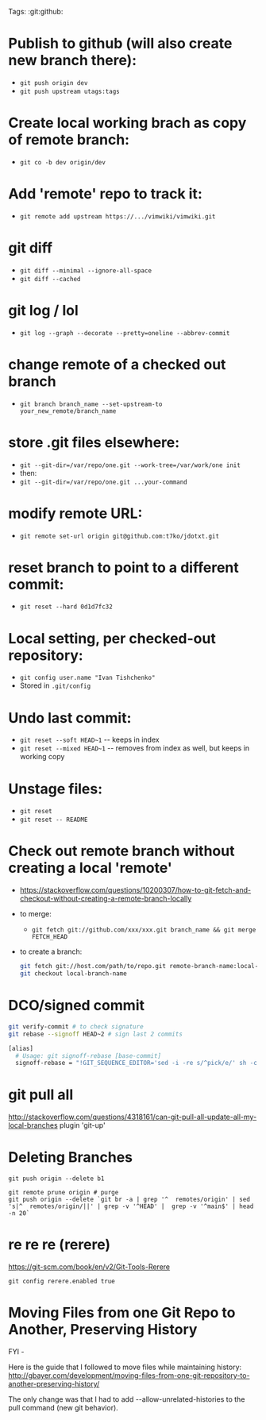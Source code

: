 Tags: :git:github:

# Publish to github (will also create new branch there):
  - `git push origin dev`
  - `git push upstream utags:tags`

# Create local working brach as copy of remote branch:
  - `git co -b dev origin/dev`

# Add 'remote' repo to track it:
  - `git remote add upstream https://.../vimwiki/vimwiki.git`

# git diff
  - `git diff --minimal --ignore-all-space`
  - `git diff --cached`

# git log / lol
  - `git log --graph --decorate --pretty=oneline --abbrev-commit`

# change remote of a checked out branch
  - `git branch branch_name --set-upstream-to your_new_remote/branch_name`

# store .git files elsewhere:
  - `git --git-dir=/var/repo/one.git --work-tree=/var/work/one init`
  - then:
  - `git --git-dir=/var/repo/one.git ...your-command`

# modify remote URL:
   - `git remote set-url origin git@github.com:t7ko/jdotxt.git`

# reset branch to point to a different commit:
   - `git reset --hard 0d1d7fc32`

# Local setting, per checked-out repository:
   - `git config user.name "Ivan Tishchenko"`
   - Stored in `.git/config`

# Undo last commit:
   - `git reset --soft HEAD~1` -- keeps in index
   - `git reset --mixed HEAD~1` -- removes from index as well, but keeps in
     working copy

# Unstage files:
   - `git reset`
   - `git reset -- README`

# Check out remote branch without creating a local 'remote'

   - https://stackoverflow.com/questions/10200307/how-to-git-fetch-and-checkout-without-creating-a-remote-branch-locally
   - to merge:
      - `git fetch git://github.com/xxx/xxx.git branch_name && git merge FETCH_HEAD`
   - to create a branch:

     ```bash
     git fetch git://host.com/path/to/repo.git remote-branch-name:local-branch-name
     git checkout local-branch-name
     ```

# DCO/signed commit

```bash
git verify-commit # to check signature
git rebase --signoff HEAD~2 # sign last 2 commits

[alias]
  # Usage: git signoff-rebase [base-commit]
  signoff-rebase = "!GIT_SEQUENCE_EDITOR='sed -i -re s/^pick/e/' sh -c 'git rebase -i $1 && while git rebase --continue; do git commit --amend --signoff --no-edit; done' -"
```


# git pull all

http://stackoverflow.com/questions/4318161/can-git-pull-all-update-all-my-local-branches
plugin 'git-up'


# Deleting Branches

```
git push origin --delete b1

git remote prune origin # purge
git push origin --delete `git br -a | grep '^  remotes/origin' | sed 's|^  remotes/origin/||' | grep -v '^HEAD' |  grep -v '^main$' | head -n 20`
```


# re re re (rerere)

https://git-scm.com/book/en/v2/Git-Tools-Rerere

`git config rerere.enabled true`


# Moving Files from one Git Repo to Another, Preserving History

FYI -

Here is the guide that I followed to move files while maintaining history:
http://gbayer.com/development/moving-files-from-one-git-repository-to-another-preserving-history/

The only change was that I had to add --allow-unrelated-histories to the pull command (new git behavior).


